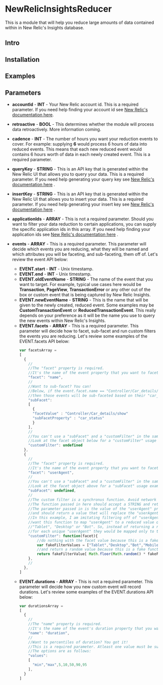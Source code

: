 # NewRelicInsightsReducer
This is a module that will help you reduce large amounts of data contained within in New Relic's Insights database.

## Intro

## Installation

## Examples

## Parameters
* **accountId** - **INT** - Your New Relic account id. This is a required parameter. If you need help finding your account id see [New Relic's documentation here](https://docs.newrelic.com/docs/accounts-partnerships/accounts/account-setup/account-id).  

* **retroactive** - **BOOL** - This determines whether the module will process data retroactively. More information coming.  

* **cadence** - **INT** - The number of hours you want your reduction events to cover. For example: supplying **6** would process 6 hours of data into reduced events. This means that each new reduced event would contains 6 hours worth of data in each newly created event. This is a required parameter.  

* **queryKey** - **STRING** - This is an API key that is generated within the New Relic UI that allows you to query your data. This is a required parameter. If you need help generating your query key see [New Relic's documentation here](https://docs.newrelic.com/docs/insights/insights-api/get-data/query-insights-event-data-api#register) . 

* **insertKey** - **STRING** - This is an API key that is generated within the New Relic UI that allows you to insert your data. This is a required parameter. If you need help generating your insert key see [New Relic's documentation here](https://docs.newrelic.com/docs/insights/insights-api/get-data/query-insights-event-data-api#register) . 

* **applicationIds** - **ARRAY** - This is not a required parameter. Should you want to filter your data reduction to certain applications, you can supply the specific application ids in this array. If you need help finding your application ids see [New Relic's documentation here](https://docs.newrelic.com/docs/apis/rest-api-v2/api-explorer-v2/retrieve-metric-timeslice-data-your-app-explorer#app_id) . 

* **events** - **ARRAY** - This is a required parameter. This parameter will decide which events you are reducing, what they will be named and which attributes you will be faceting, and sub-faceting, them off of. Let's review the event API below:  
    
    * **EVENT.start** - **INT** - Unix timestamp.
    * **EVENT.end** - **INT** - Unix timestamp.
    * **EVENT.oldEventName** - **STRING** - The name of the event that you want to target. For example, typical use cases here would be **Transaction**, **PageView**, **TransactionError** or any other out of the box or custom event that is being captured by New Relic Insights.
    * **EVENT.newEventName** - **STRING** - This is the name that will be given to the newly created, reduced event. Some examples may be **CustomTransactionEvent** or **ReducedTransactionEvent**. This really depends on your preference as it will be the name you use to query the new events within New Relic's Insights.
    * **EVENT.facets** - **ARRAY** - This is a required parameter. This parameter will decide how to facet, sub-facet and run custom filters the events you are reducing. Let's review some examples of the EVENT.facets API below:
        ```javascript
        var facetsArray = 
        [
          {
            //
            //The "facet" property is required. 
            //It's the name of the event property that you want to facet.
            "facet": "name",
            //
            //Want to sub-facet? You can! 
            //Below, if the event.facet.name == "Controller/Car_details/show"
            //then those events will be sub-faceted based on their "car_status" property.
            "subFacet": 
            [
              {
              "facetValue" : "Controller/Car_details/show"
              "subFacetProperty" : "car_status"
              }
            ],
            //
            //You can't use a "subFacet" and a "customFilter" in the same facet object.
            //Look at the facet object below for a "customFilter" usage example.
            "customFilter": undefined 
          },
          {
            //
            //The "facet" property is required. 
            //It's the name of the event property that you want to facet.
            "facet": "userAgent",
            //
            //You can't use a "subFacet" and a "customFilter" in the same facet object.
            //Look at the facet object above for a "subFacet" usage example.
            "subFacet": undefined,
            //
            //The custom filter is a synchronus function. Avoid network calls here.
            //The function passed in here should accept a STRING and return a STRING.
            //The parameter passed in is the value of the "userAgent" property
            //and should return a value that will replace the "userAgent" property.
            //In this example, I am imitating filtering off of "userAgent" and I would
            //want this function to map "userAgent" to a reduced value of "Mobile",
            //"Tablet", "Desktop" or "Bot". So, instead of returning a reduced event
            //for each unique "userAgent" they would be mapped only to these 4 values.
            "customFilter": function(facet){
                //do nothing with the facet value because this is a fake function
                var fakeFilterValues = ["Tablet","Desktop","Bot","Mobile"];
                //and return a random value because this is a fake function
                return fakeFilterValue[ Math.floor(Math.random() * fakeFilterValues.length) ];
            },
            //
          },
        ]
        ```
    * **EVENT.durations** - **ARRAY** - This is not a required parameter. This parameter will decide how you new custom event will record durations. Let's review some examples of the EVENT.durations API below:
        ```javascript
        var durationsArray = 
        [
          {
            //
            //The "name" property is required. 
            //It's the name of the event's duration property that you want to retrieve.
            "name": "duration",
            //
            //Want to percentiles of duration? You got it! 
            //This is a required parameter. Atleast one value must be supplied.
            //The options are as follows:
            "values": 
            [
              "min","max",5,10,50,90,95
            ],
          }
        ]
        ```
  


